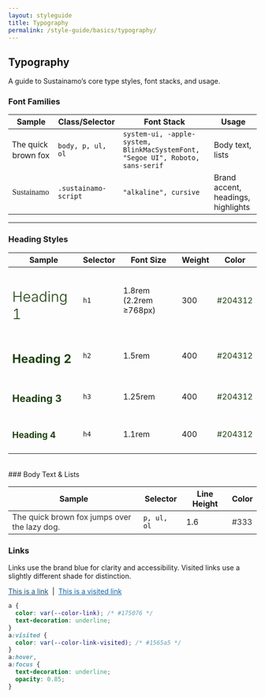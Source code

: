 ```yaml
---
layout: styleguide
title: Typography
permalink: /style-guide/basics/typography/
---
```


## Typography

A guide to Sustainamo’s core type styles, font stacks, and usage.

### Font Families

<table class="responsive-table">
  <thead>
    <tr>
      <th>Sample</th>
      <th>Class/Selector</th>
      <th>Font Stack</th>
      <th>Usage</th>
    </tr>
  </thead>
  <tbody>
    <tr>
      <td style="font-family: system-ui, -apple-system, BlinkMacSystemFont, 'Segoe UI', Roboto, sans-serif;">The quick brown fox</td>
      <td><code>body, p, ul, ol</code></td>
      <td><code>system-ui, -apple-system, BlinkMacSystemFont, "Segoe UI", Roboto, sans-serif</code></td>
      <td>Body text, lists</td>
    </tr>
    <tr>
      <td style="font-family: 'alkaline', cursive;">Sustainamo</td>
      <td><code>.sustainamo-script</code></td>
      <td><code>"alkaline", cursive</code></td>
      <td>Brand accent, headings, highlights</td>
    </tr>
  </tbody>
</table>

<hr class="short-hr">

### Heading Styles

<table class="responsive-table">
  <thead>
    <tr>
      <th>Sample</th>
      <th>Selector</th>
      <th>Font Size</th>
      <th>Weight</th>
      <th>Color</th>
    </tr>
  </thead>
  <tbody>
    <tr>
      <td><h1 style="font-size:1.8rem; font-weight:300; color:#204312;">Heading 1</h1></td>
      <td><code>h1</code></td>
      <td>1.8rem<br>(2.2rem ≥768px)</td>
      <td>300</td>
      <td><span style="color:#204312;">#204312</span></td>
    </tr>
    <tr>
      <td><h2 style="font-size:1.5rem; color:#204312;">Heading 2</h2></td>
      <td><code>h2</code></td>
      <td>1.5rem</td>
      <td>400</td>
      <td><span style="color:#204312;">#204312</span></td>
    </tr>
    <tr>
      <td><h3 style="font-size:1.25rem; color:#204312;">Heading 3</h3></td>
      <td><code>h3</code></td>
      <td>1.25rem</td>
      <td>400</td>
      <td><span style="color:#204312;">#204312</span></td>
    </tr>
    <tr>
      <td><h4 style="font-size:1.1rem; color:#204312;">Heading 4</h4></td>
      <td><code>h4</code></td>
      <td>1.1rem</td>
      <td>400</td>
      <td><span style="color:#204312;">#204312</span></td>
    </tr>
  </tbody>
</table>
<br>
### Body Text & Lists

<table class="responsive-table">
  <thead>
    <tr>
      <th>Sample</th>
      <th>Selector</th>
      <th>Line Height</th>
      <th>Color</th>
    </tr>
  </thead>
  <tbody>
    <tr>
      <td style="font-size:1rem; color:#333;">The quick brown fox jumps over the lazy dog.</td>
      <td><code>p, ul, ol</code></td>
      <td>1.6</td>
      <td><span style="color:#333;">#333</span></td>
    </tr>
  </tbody>
</table>

### Links

Links use the brand blue for clarity and accessibility. Visited links use a slightly different shade for distinction.

<p>
  <a href="#" style="color: #175076; text-decoration: underline;">This is a link</a>
  &nbsp;|&nbsp;
  <a href="#" style="color: #1565a5; text-decoration: underline;">This is a visited link</a>
</p>

```css
a {
  color: var(--color-link); /* #175076 */
  text-decoration: underline;
}
a:visited {
  color: var(--color-link-visited); /* #1565a5 */
}
a:hover,
a:focus {
  text-decoration: underline;
  opacity: 0.85;
}